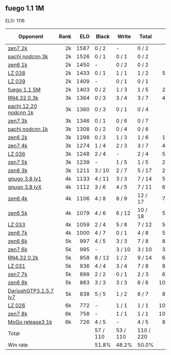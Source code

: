 ## fuego 1.1 1M ##

ELO: 1116

Opponent | Rank | ELO | Black | Write | Total | Win rate
---------|-----:|----:|-------|-------|-------|-------:
[zen7 2k](zen7%202k.md) | 2k | 1587 | 0 / 2 | - | 0 / 2 | 0.0%
[pachi nodcnn 3k](pachi%20nodcnn%203k.md) | 2k | 1526 | 0 / 1 | 0 / 1 | 0 / 2 | 0.0%
[zen6 1k](zen6%201k.md) | 2k | 1450 | - | 0 / 2 | 0 / 2 | 0.0%
[LZ 038](LZ%20038.md) | 2k | 1433 | 0 / 1 | 1 / 1 | 1 / 2 | 50.0%
[LZ 039](LZ%20039.md) | 2k | 1409 | - | 0 / 1 | 0 / 1 | 0.0%
[fuego 1.1 5M](fuego%201.1%205M.md) | 2k | 1403 | 0 / 2 | 1 / 3 | 1 / 5 | 20.0%
[RN4.32 0.3k](RN4.32%200.3k.md) | 3k | 1364 | 0 / 3 | 3 / 4 | 3 / 7 | 42.9%
[pachi 12.20 nodcnn 1k](pachi%2012.20%20nodcnn%201k.md) | 3k | 1360 | 0 / 3 | 0 / 1 | 0 / 4 | 0.0%
[zen7 3k](zen7%203k.md) | 3k | 1346 | 0 / 1 | 0 / 6 | 0 / 7 | 0.0%
[pachi nodcnn 1k](pachi%20nodcnn%201k.md) | 3k | 1308 | 0 / 2 | 0 / 4 | 0 / 6 | 0.0%
[zen6 2k](zen6%202k.md) | 3k | 1298 | 0 / 3 | 1 / 3 | 1 / 6 | 16.7%
[zen7 4k](zen7%204k.md) | 3k | 1274 | 1 / 4 | 2 / 3 | 3 / 7 | 42.9%
[LZ 036](LZ%20036.md) | 3k | 1248 | 2 / 4 | - | 2 / 4 | 50.0%
[zen7 5k](zen7%205k.md) | 3k | 1239 | - | 1 / 5 | 1 / 5 | 20.0%
[zen6 3k](zen6%203k.md) | 3k | 1211 | 3 / 10 | 2 / 7 | 5 / 17 | 29.4%
[gnugo 3.8 lv1](gnugo%203.8%20lv1.md) | 4k | 1133 | 4 / 11 | 3 / 3 | 7 / 14 | 50.0%
[gnugo 3.8 lvX](gnugo%203.8%20lvX.md) | 4k | 1112 | 3 / 6 | 4 / 5 | 7 / 11 | 63.6%
[zen6 4k](zen6%204k.md) | 4k | 1106 | 4 / 8 | 8 / 9 | 12 / 17 | 70.6%
[zen6 5k](zen6%205k.md) | 4k | 1079 | 4 / 6 | 6 / 12 | 10 / 18 | 55.6%
[LZ 033](LZ%20033.md) | 4k | 1059 | 2 / 4 | 5 / 8 | 7 / 12 | 58.3%
[zen6 7k](zen6%207k.md) | 4k | 1000 | 4 / 7 | 0 / 1 | 4 / 8 | 50.0%
[zen6 6k](zen6%206k.md) | 5k | 997 | 4 / 5 | 3 / 3 | 7 / 8 | 87.5%
[zen7 6k](zen7%206k.md) | 5k | 995 | - | 3 / 10 | 3 / 10 | 30.0%
[RN4.32 0.2k](RN4.32%200.2k.md) | 5k | 958 | 8 / 12 | 1 / 2 | 9 / 14 | 64.3%
[LZ 031](LZ%20031.md) | 5k | 936 | 4 / 4 | 3 / 4 | 7 / 8 | 87.5%
[zen7 7k](zen7%207k.md) | 5k | 899 | 2 / 2 | 0 / 1 | 2 / 3 | 66.7%
[zen6 8k](zen6%208k.md) | 5k | 863 | 3 / 3 | 3 / 3 | 6 / 6 | 100.0%
[DariushGTP3.1.5.7 lv7](DariushGTP3.1.5.7%20lv7.md) | 5k | 838 | 5 / 5 | 1 / 2 | 6 / 7 | 85.7%
[LZ 026](LZ%20026.md) | 6k | 772 | - | 1 / 1 | 1 / 1 | 100.0%
[zen7 8k](zen7%208k.md) | 6k | 758 | - | 1 / 1 | 1 / 1 | 100.0%
[MoGo release3 1k](MoGo%20release3%201k.md) | 6k | 726 | 4 / 5 | - | 4 / 5 | 80.0%
Total | | | 57 / 110 | 53 / 110 | 110 / 220 | 
Win rate| | | 51.8% | 48.2% | 50.0% | 
